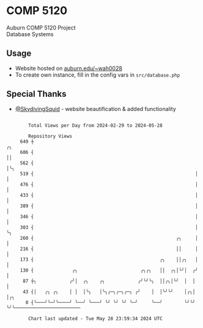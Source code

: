 # COMP 5120
Auburn COMP 5120 Project  
Database Systems

## Usage
- Website hosted on [auburn.edu/~wah0028](https://webhome.auburn.edu/~wah0028/)
- To create own instance, fill in the config vars in `src/database.php`

## Special Thanks
- [@SkydivingSquid](https://github.com/SkydivingSquid) - website beautification & added functionality

```

        Total Views per Day from 2024-02-29 to 2024-05-28

        Repository Views
     649 ┼                                                           ╭╮
     606 ┤                                                           ││
     562 ┤                                                           │╰╮
     519 ┤                                                           │ │
     476 ┤                                                           │ │
     433 ┤                                                           │ │
     389 ┤                                                           │ │
     346 ┤                                                           │ │
     303 ┤                                                           │ ╰╮
     260 ┤                                                    ╭╮     │  │
     216 ┤                                                    ││     │  │
     173 ┤                                              ╭╮    ││╭╮   │  │
     130 ┤              ╭╮                       ╭╮╭╮   ││  ╭╮│╰╯│  ╭╯  │
      87 ┼╮            ╭╯│  ╭╮    ╭╮            ╭╯╰╯╰╮  ││╭╮│╰╯  │  │   │
      43 ┤│   ╭╮ ╭╮    │ │  │╰╮   │╰╮╭─╮╭─╮╭─╮ ╭╯    │  │╰╯╰╯    │╭╮│   │╭╮
       0 ┤╰───╯╰─╯╰────╯ ╰──╯ ╰───╯ ╰╯ ╰╯ ╰╯ ╰─╯     ╰──╯        ╰╯╰╯   ╰╯╰────────────────────────

        Chart last updated - Tue May 28 23:59:34 2024 UTC
        
```
